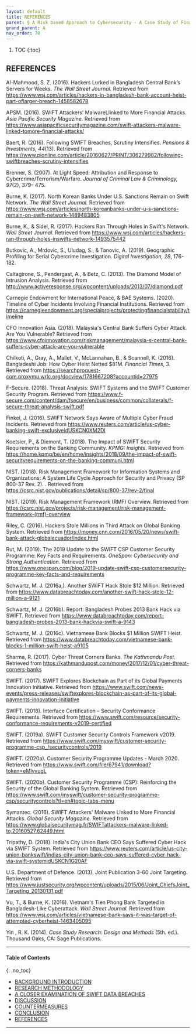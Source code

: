 ```yaml
---
layout: default
title: REFERENCES  
parent: § A Risk based Approach to Cybersecurity - A Case Study of Financial Messaging Networks Data Breaches  
grand_parent: A
nav_order: 70 
---
```

<style>
.dont-break-out {
  /* These are technically the same, but use both */
  overflow-wrap: break-word;
  word-wrap: break-word;

     -ms-word-break: break-all;
  /* This is the dangerous one in WebKit, as it breaks things wherever */
  word-break: break-all;
  /* Instead use this non-standard one: */
  word-break: break-word;
}

.youtube-container {
    position: relative;
    width: 100%;
    height: 0;
    padding-bottom: 56.25%;
}
.youtube-video {
    position: absolute;
    top: 0;
    left: 0;
    width: 100%;
    height: 100%;
}

</style>

<div class="dont-break-out" markdown="1">

1. TOC
{:toc}

## REFERENCES
Al-Mahmood, S. Z. (2016). Hackers Lurked in Bangladesh Central Bank’s Servers for Weeks. *The Wall Street Journal.* Retrieved from https://www.wsj.com/articles/hackers-in-bangladesh-bank-account-heist-part-oflarger-breach-1458582678 

APSM. (2016). SWIFT Attackers’ MalwareLlinked to More Financial Attacks. *Asia Pacific Security Magazine.* Retrieved from https://www.asiapacificsecuritymagazine.com/swift-attackers-malware-linked-tomore-financial-attacks/ 

Baert, R. (2016). Following SWIFT Breaches, Scrutiny Intensifies. *Pensions & Investments, 44*(13). Retrieved from https://www.pionline.com/article/20160627/PRINT/306279982/following-swiftbreaches-scrutiny-intensifies 

Brenner, S. (2007). At Light Speed: Attribution and Response to Cybercrime/Terrorism/Warfare. *Journal of Criminal Law & Criminology, 97*(2), 379– 475.

Burne, K. (2017). North Korean Banks Under U.S. Sanctions Remain on Swift Network. *The Wall Street Journal.* Retrieved from https://www.wsj.com/articles/north-koreanbanks-under-u-s-sanctions-remain-on-swift-network-1489483805 

Burne, K., & Sidel, R. (2017). Hackers Ran Through Holes in Swift's Network. *Wall Street Journal.* Retrieved from https://www.wsj.com/articles/hackers-ran-through-holes-inswifts-network-1493575442

Butkovic, A., Mrdovic, S., Uludag, S., & Tanovic, A. (2019). Geographic Profiling for Serial Cybercrime Investigation. *Digital Investigation, 28*, 176-182.

Caltagirone, S., Pendergast, A., & Betz, C. (2013). The Diamond Model of Intrusion Analysis. Retrieved from http://www.activeresponse.org/wpcontent/uploads/2013/07/diamond.pdf 

Carnegie Endowment for International Peace, & BAE Systems. (2020). Timeline of Cyber Incidents Involving Financial Institutions. Retrieved from https://carnegieendowment.org/specialprojects/protectingfinancialstability/timeline 

CFO Innovation Asia. (2018). Malaysia's Central Bank Suffers Cyber Attack. Are You Vulnerable? Retrieved from https://www.cfoinnovation.com/riskmanagement/malaysia-s-central-bank-suffers-cyber-attack-are-you-vulnerable 

Chilkoti, A., Gray, A., Mallet, V., McLannahan, B., & Scannell, K. (2016). Bangladeshi Job: How Cyber Heist Netted $81M. *Financial Times*, 3. Retrieved from https://searchproquest-com.proxymu.wrlc.org/docview/1781667208?accountid=27975 

F-Secure. (2018). Threat Analysis: SWIFT Systems and the SWIFT Customer Security Program. Retrieved from https://www.f-secure.com/content/dam/fsecure/en/business/common/collaterals/f-secure-threat-analysis-swift.pdf

Finkel, J. (2016). SWIFT Network Says Aware of Multiple Cyber Fraud Incidents. Retrieved from https://www.reuters.com/article/us-cyber-banking-swift-exclusiveidUSKCN0XM2DI 

Koetsier, P., & Diemont, T. (2018). The Impact of SWIFT Security Requirements on the Banking Community. *KPMG: Insights*. Retrieved from https://home.kpmg/be/en/home/insights/2018/09/the-impact-of-swift-securityrequirements-on-the-banking-communi.html

NIST. (2018). Risk Management Framework for Information Systems and Organizations: A System Life Cycle Approach for Security and Privacy (SP 800-37 Rev. 2). . Retrieved from https://csrc.nist.gov/publications/detail/sp/800-37/rev-2/final 

NIST. (2019). Risk Management Framework (RMF) Overview. Retrieved from https://csrc.nist.gov/projects/risk-management/risk-management-framework-(rmf)-overview

Riley, C. (2016). Hackers Stole Millions in Third Attack on Global Banking System. Retrieved from https://money.cnn.com/2016/05/20/news/swift-bank-attack-globalecuador/index.html 

Rut, M. (2019). The 2019 Update to the SWIFT CSP Customer Security Programme: Key Facts and Requirements. *OneSpan: Cybersecurity and Strong Authentication.* Retrieved from https://www.onespan.com/blog/2019-update-swift-csp-customersecurity-programme-key-facts-and-requirements 

Schwartz, M. J. (2016a,). Another SWIFT Hack Stole $12 Million. Retrieved from https://www.databreachtoday.com/another-swift-hack-stole-12-million-a-9121 

Schwartz, M. J. (2016b). Report: Bangladesh Probes 2013 Bank Hack via SWIFT. Retrieved from https://www.databreachtoday.com/report-bangladesh-probes-2013-bank-hackvia-swift-a-9143 

Schwartz, M. J. (2016c). Vietnamese Bank Blocks $1 Million SWIFT Heist. Retrieved from https://www.databreachtoday.com/vietnamese-bank-blocks-1-million-swift-heist-a9105 

Sharma, R. (2017). Cyber Threat Corners Banks. *The Kathmandu Post*. Retrieved from https://kathmandupost.com/money/2017/12/01/cyber-threat-corners-banks 

SWIFT. (2017). SWIFT Explores Blockchain as Part of its Global Payments Innovation Initiative. Retrieved from https://www.swift.com/news-events/press-releases/swiftexplores-blockchain-as-part-of-its-global-payments-innovation-initiative 

SWIFT. (2018). Interface Certification – Security Conformance Requirements. Retrieved from https://www.swift.com/resource/security-conformance-requirements-v2019-certified 

SWIFT. (2019a). SWIFT Customer Security Controls Framework v2019. Retrieved from https://www.swift.com/myswift/customer-security-programme-csp_/securitycontrols/2019 

SWIFT. (2020a). Customer Security Programme Updates - March 2020. Retrieved from https://www.swift.com/file/67941/download?token=eMlyvugL 

SWIFT. (2020b). Customer Security Programme (CSP): Reinforcing the Security of the Global Banking System. Retrieved from https://www.swift.com/myswift/customer-security-programme-csp/securitycontrols?tl=en#topic-tabs-menu

Symantec. (2016). SWIFT Attackers' Malware Linked to More Financial Attacks. *Global Security Magazine.* Retrieved from https://www.globalsecuritymag.fr/SWIFTattackers-malware-linked-to,20160527,62449.html 

Tripathy, D. (2018). India's City Union Bank CEO Says Suffered Cyber Hack via SWIFT System. Retrieved from https://www.reuters.com/article/us-city-union-bankswift/indias-city-union-bank-ceo-says-suffered-cyber-hack-via-swift-systemidUSKCN1G20AF

U.S. Department of Defence. (2013). Joint Publication 3-60 Joint Targeting. Retrieved from https://www.justsecurity.org/wpcontent/uploads/2015/06/Joint_ChiefsJoint_Targeting_20130131.pdf 

Vu, T., & Burne, K. (2016). Vietnam's Tien Phong Bank Targeted in Bangladesh-Like Cyberattack. *Wall Street Journal.* Retrieved from https://www.wsj.com/articles/vietnamese-bank-says-it-was-target-of-attempted-cyberheist-1463405095 

Yin , R. K. (2014). *Case Study Research: Design and Methods* (5th. ed.). Thousand Oaks, CA: Sage Publications.


***

#### Table of Contents
{: .no_toc}

<ul><li> <a href="/docs/A/A-Risk-based-Approach-to-Cybersecurity-ACase-Study-of-Financial-Messaging-Networks-Data-Breaches-1/">
BACKGROUND INTRODUCTION</a></li><li> <a href="/docs/A/A-Risk-based-Approach-to-Cybersecurity-ACase-Study-of-Financial-Messaging-Networks-Data-Breaches-2/">
RESEARCH METHODOLOGY</a></li><li> <a href="/docs/A/A-Risk-based-Approach-to-Cybersecurity-ACase-Study-of-Financial-Messaging-Networks-Data-Breaches-3/">
A CLOSER EXAMINATION OF SWIFT DATA BREACHES</a></li><li> <a href="/docs/A/A-Risk-based-Approach-to-Cybersecurity-ACase-Study-of-Financial-Messaging-Networks-Data-Breaches-4/">
DISCUSSION</a></li><li> <a href="/docs/A/A-Risk-based-Approach-to-Cybersecurity-ACase-Study-of-Financial-Messaging-Networks-Data-Breaches-5/">
COUNTERMEASURES</a></li><li> <a href="/docs/A/A-Risk-based-Approach-to-Cybersecurity-ACase-Study-of-Financial-Messaging-Networks-Data-Breaches-6/">
CONCLUSION</a></li><li> <a href="/docs/A/A-Risk-based-Approach-to-Cybersecurity-ACase-Study-of-Financial-Messaging-Networks-Data-Breaches-7/">
REFERENCES</a></li></ul>

***

</div>
